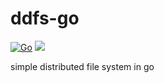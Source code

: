 # ddfs-go

[![Go](https://github.com/Littledarren/ddfs-go/actions/workflows/go.yml/badge.svg)](https://github.com/Littledarren/ddfs-go/actions/workflows/go.yml)
[![](https://www.code-inspector.com/project/25653/score/svg)](https://frontend.code-inspector.com/project/25653/dashboard)

simple distributed file system in go
